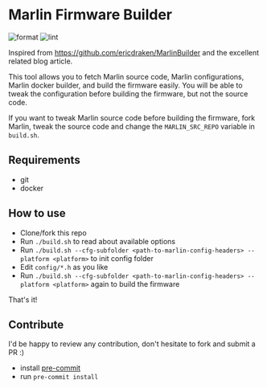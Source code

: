 # Marlin Firmware Builder
![format](https://github.com/thomasnemer/MarlinFirmwareBuilder/workflows/format.yml/badge.svg)
![lint](https://github.com/thomasnemer/MarlinFirmwareBuilder/workflows/lint.yml/badge.svg)

Inspired from https://github.com/ericdraken/MarlinBuilder and the excellent related blog article.

This tool allows you to fetch Marlin source code, Marlin configurations, Marlin docker builder, and build the firmware easily.
You will be able to tweak the configuration before building the firmware, but not the source code.

If you want to tweak Marlin source code before building the firmware, fork Marlin, tweak the source code and change the `MARLIN_SRC_REPO` variable in `build.sh`.

## Requirements

* git
* docker

## How to use

* Clone/fork this repo
* Run `./build.sh` to read about available options
* Run `./build.sh --cfg-subfolder <path-to-marlin-config-headers> --platform <platform>` to init config folder
* Edit `config/*.h` as you like
* Run `./build.sh --cfg-subfolder <path-to-marlin-config-headers> --platform <platform>` again to build the firmware

That's it!

## Contribute

I'd be happy to review any contribution, don't hesitate to fork and submit a PR :)

* install [pre-commit](https://pre-commit.com/#install)
* run `pre-commit install`
